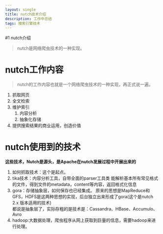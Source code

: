 ```yaml
---
layout: single
title: nutch技术介绍
description: 工作中总结
tags: 搜索引擎技术
---
```

#1 nutch介绍
> nutch是网络爬虫技术的一种实现。

# nutch工作内容
> nutch的工作内容也就是一个网络爬虫技术的一种实现，再正式说一遍。
1. 抓取网页
2. 全文检索
3. 维护索引
	1. 内容分析
	2. 抽象化存储
4. 提供搜索结果的商业运用，创造价值

# nutch使用到的技术
**这些技术，Nutch是源头，是Apache在nutch发展过程中开展出来的**
> 
1. 如何抓取技术：这个是起点。
2. tika技术：内容分析工具，自带全面的parser工具类
	能解析基本所有常见格式的文件，得到文件的metadata，content等内容，返回格式化信息
3. gora：存储抽象层，如何保存也已经集成。
	原来的思想是MapReduce和GFS，HDFS是这两种思想的实现，后台独立出来形成了gora(这个是nutch 2.x 版本适用的技术)	
	都说是抽象层了，实际存粗的是技术是：Cassandra、HBase、Accumulo、Avro
4. hadoop:大数据处理，爬虫程序从网上获取到巨量的信息，需要hadoop来进行处理。